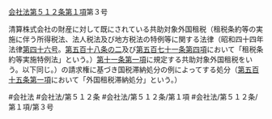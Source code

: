[会社法第５１２条第１項](会社法＿＿＿＿第５１２条第１項)第３号

清算株式会社の財産に対して既にされている共助対象外国租税（租税条約等の実施に伴う所得税法、法人税法及び地方税法の特例等に関する法律（昭和四十四年法律[第四十六号](会社法＿＿＿＿第５１２条第１項第４６号)。[第五百十八条の二](会社法＿＿＿＿第５１８条の２)及び[第五百七十一条第四項](会社法＿＿＿＿第５７１条第４項)において「租税条約等実施特例法」という。）[第十一条第一項](会社法＿＿＿＿第１１条第１項)に規定する共助対象外国租税をいう。以下同じ。）の請求権に基づき国税滞納処分の例によってする処分（[第五百十五条第一項](会社法＿＿＿＿第５１５条第１項)において「外国租税滞納処分」という。）


#会社法
#会社法/第５１２条
#会社法/第５１２条/第１項
#会社法/第５１２条/第１項/第３号
